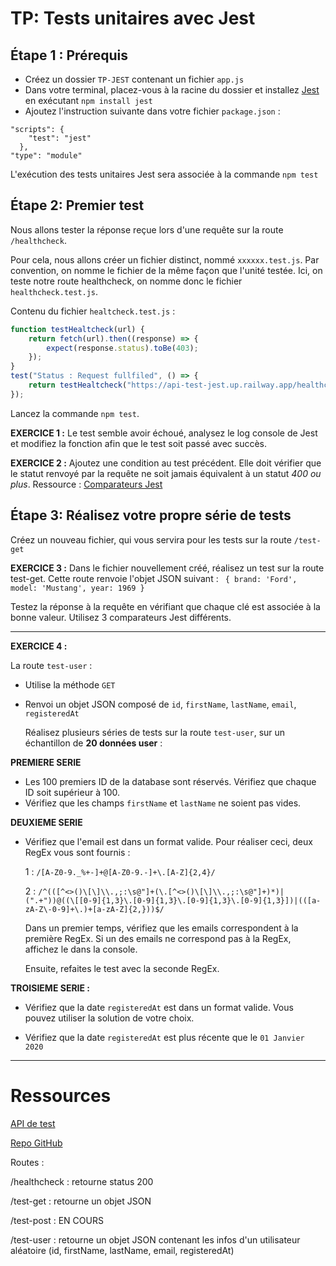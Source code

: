 
# TP: Tests unitaires avec Jest

## Étape 1 : Prérequis  

- Créez un dossier ``TP-JEST`` contenant un fichier ``app.js``
- Dans votre terminal, placez-vous à la racine du dossier et installez [Jest](https://jestjs.io/fr/) en exécutant ``npm install jest``
- Ajoutez l'instruction suivante dans votre fichier ``package.json`` :
``` 
"scripts": {
	"test": "jest"
  },
"type": "module" 
```
L'exécution des tests unitaires Jest sera associée  à la commande ``npm test``


## Étape 2: Premier test

Nous allons tester la réponse reçue lors d'une requête sur la route ``/healthcheck``.

Pour cela, nous allons créer un fichier distinct, nommé ``xxxxxx.test.js``. Par convention, on nomme le fichier de la même façon que l'unité testée. Ici, on teste notre route healthcheck, on nomme donc le fichier ``healthcheck.test.js``.

Contenu du fichier ``healtcheck.test.js`` :


```javascript 
function testHealtcheck(url) {
	return fetch(url).then((response) => {
		expect(response.status).toBe(403);
	});
}
test("Status : Request fullfiled", () => {
	return testHealtcheck("https://api-test-jest.up.railway.app/healthcheck");
});
```
Lancez la commande ``npm test``. 

**EXERCICE 1 :** Le test semble avoir échoué, analysez le log console de Jest et modifiez la fonction afin que le test soit passé avec succès.

**EXERCICE 2 :** Ajoutez une condition au test précédent. Elle doit vérifier que le statut renvoyé par la requête ne soit jamais équivalent à un statut *400 ou plus*.
Ressource : [Comparateurs Jest](https://jestjs.io/fr/docs/using-matchers)

## Étape 3: Réalisez votre propre série de tests

Créez un nouveau fichier, qui vous servira pour les tests sur la route ``/test-get``
 
 **EXERCICE 3 :** 
 Dans le fichier nouvellement créé, réalisez un test sur la route test-get. Cette route renvoie l'objet JSON suivant : 
 ``
 {
    brand: 'Ford',
    model: 'Mustang',
    year: 1969
}``

Testez la réponse à la requête en vérifiant que chaque clé est associée à la bonne valeur. Utilisez 3 comparateurs Jest différents.

---





**EXERCICE 4 :**

La route ``test-user`` : 
- Utilise la méthode ``GET``
- Renvoi un objet JSON composé de ``id``, ``firstName``, ``lastName``, ``email``, ``registeredAt``

  Réalisez plusieurs séries de tests sur la route ``test-user``, sur un échantillon de **20 données user** : 

**PREMIERE SERIE**
- Les 100 premiers ID de la database sont réservés. Vérifiez que chaque ID soit supérieur à 100.
- Vérifiez que les champs ``firstName`` et ``lastName`` ne soient pas vides.

**DEUXIEME SERIE**
- Vérifiez que l'email est dans un format valide. Pour réaliser ceci, deux RegEx vous sont fournis : 


  1 : ``/[A-Z0-9._%+-]+@[A-Z0-9.-]+\.[A-Z]{2,4}/``

  2 :  ``/^(([^<>()\[\]\\.,;:\s@"]+(\.[^<>()\[\]\\.,;:\s@"]+)*)|(".+"))@((\[[0-9]{1,3}\.[0-9]{1,3}\.[0-9]{1,3}\.[0-9]{1,3}])|(([a-zA-Z\-0-9]+\.)+[a-zA-Z]{2,}))$/``
	
  Dans un premier temps, vérifiez que les emails correspondent à la première RegEx. Si un des emails ne correspond pas à la RegEx, affichez le dans la console.
	
  Ensuite, refaites le test avec la seconde RegEx. 

**TROISIEME SERIE :** 

- Vérifiez que la date ``registeredAt`` est dans un format valide. Vous pouvez utiliser la solution de votre choix.

- Vérifiez que la date ``registeredAt`` est plus récente que le ``01 Janvier 2020``


---
 
# Ressources

[API de test ](https://api-test-jest.up.railway.app/)

[Repo GitHub](https://github.com/8astien/API-test-JEST)

Routes : 

/healthcheck : retourne status 200

/test-get : retourne un objet JSON

/test-post : EN COURS

/test-user : retourne un objet JSON contenant les infos d'un utilisateur aléatoire (id, firstName, lastName, email, registeredAt)
